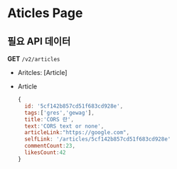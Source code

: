 # Aticles Page

## 필요 API 데이터

**GET** `/v2/articles`

- Aritcles: [Article]
- Article

  ```javascript
  {
    id: '5cf142b857cd51f683cd928e',
    tags:['gres','gewag'],
    title:'CORS 란',
    text:'CORS text or none',
    articleLink:"https://google.com",
    selfLink: '/articles/5cf142b857cd51f683cd928e'
    commentCount:23,
    likesCount:42
  }
  ```
